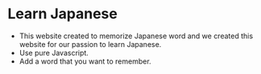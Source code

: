 # Learn Japanese

- This website created to memorize Japanese word and we created this website for our passion to learn Japanese.
- Use pure Javascript.
- Add a word that you want to remember.
